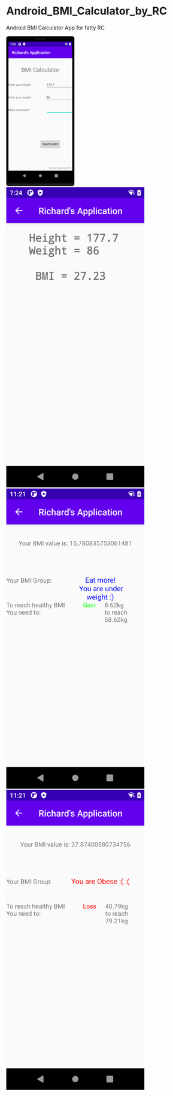 # Android_BMI_Calculator_by_RC
Android BMI Calculator App for fatty RC

<img width=“200” height="400" src="./device-2020-07-08-152323.png">
<img width=“464” height="800" src="./device-2020-07-08-152500.png">
<img width=“464” height="800" src="./device-2020-07-08-192118.png">
<img width=“464” height="800" src="./device-2020-07-08-192145.png">
